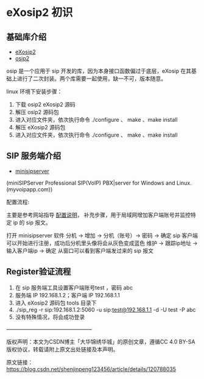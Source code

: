 # eXosip2 初识 #


## 基础库介绍 ##

- [eXosip2](http://savannah.nongnu.org/projects/exosip/)
- [osip2](http://www.gnu.org/software/osip/)

osip 是一个应用于 sip 开发的库，因为本身接口函数偏过于底层，eXosip 在其基础上进行了二次封装。两个库需要一起使用，缺一不可，版本随意。

linux 环境下安装步骤：

1. 下载 osip2 eXosip2 源码
1. 解压 osip2 源码包
1. 进入对应文件夹，依次执行命令 ./configure 、 make 、make install
1. 解压 eXosip2 源码包
1. 进入对应文件夹，依次执行命令 ./configure 、 make 、make install

## SIP 服务端介绍 ##

- [minisipserver](https://www.myvoipapp.com/)

(miniSIPServer Professional SIP(VoIP) PBX|server for Windows and Linux. (myvoipapp.com))

配置流程:

主要是参考网站指导 [配置说明](小型企业建立IP-PBX系统指南. (myvoipapp.com))， 补充步骤，用于局域网增加客户端账号并监控特定 ip 的 sip 报文。

打开 minisipserver 软件
分机 -> 增加 -> 分机（账号）-> 密码 -> 确定 sip 客户端可以开始进行注册，成功后分机里头像将会从灰色变成蓝色
维护 -> 跟踪ip地址 -> 输入客户端ip -> 确定 从窗口可以看到客户端发过来的 sip 报文

## Register验证流程 ##

1. 在 sip 服务端工具设置客户端账号test ，密码 abc
1. 服务端 IP 192.168.1.2；客户端 IP 192.168.1.1
1. 进入 eXosip2 源码包 tools 目录下
1. ./sip_reg -r sip:192.168.1.2:5060 -u sip:test@192.168.1.1 -d -U test -P abc
1. 没有特殊情况，将会成功登录

————————————————

版权声明：本文为CSDN博主「大华锦绣华城」的原创文章，遵循CC 4.0 BY-SA版权协议，转载请附上原文出处链接及本声明。

原文链接：https://blog.csdn.net/shenjinpeng123456/article/details/120788035
